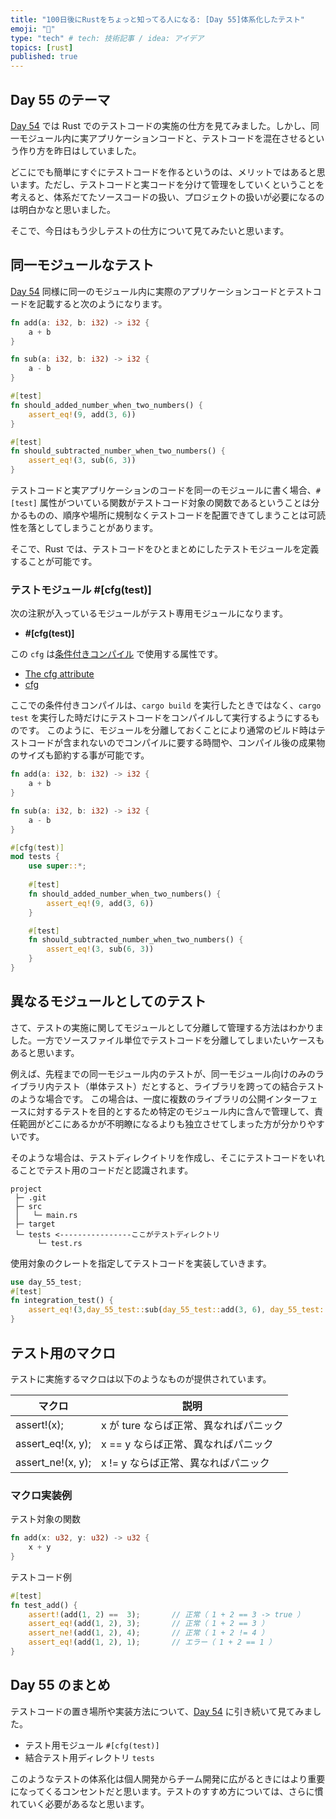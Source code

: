 ```yaml
---
title: "100日後にRustをちょっと知ってる人になる: [Day 55]体系化したテスト"
emoji: "🦀"
type: "tech" # tech: 技術記事 / idea: アイデア
topics: [rust]
published: true
---
```

## Day 55 のテーマ

[Day 54](https://zenn.dev/shinyay/articles/hello-rust-day054) では Rust でのテストコードの実施の仕方を見てみました。しかし、同一モジュール内に実アプリケーションコードと、テストコードを混在させるという作り方を昨日はしていました。

どこにでも簡単にすぐにテストコードを作るというのは、メリットではあると思います。ただし、テストコードと実コードを分けて管理をしていくということを考えると、体系だてたソースコードの扱い、プロジェクトの扱いが必要になるのは明白かなと思いました。

そこで、今日はもう少しテストの仕方について見てみたいと思います。

## 同一モジュールなテスト

[Day 54](https://zenn.dev/shinyay/articles/hello-rust-day054) 同様に同一のモジュール内に実際のアプリケーションコードとテストコードを記載すると次のようになります。

```rust
fn add(a: i32, b: i32) -> i32 {
    a + b
}

fn sub(a: i32, b: i32) -> i32 {
    a - b
}

#[test]
fn should_added_number_when_two_numbers() {
    assert_eq!(9, add(3, 6))
}

#[test]
fn should_subtracted_number_when_two_numbers() {
    assert_eq!(3, sub(6, 3))
}
```

テストコードと実アプリケーションのコードを同一のモジュールに書く場合、`#[test]` 属性がついている関数がテストコード対象の関数であるということは分かるものの、順序や場所に規制なくテストコードを配置できてしまうことは可読性を落としてしまうことがあります。

そこで、Rust では、テストコードをひとまとめにしたテストモジュールを定義することが可能です。

### テストモジュール #[cfg(test)]

次の注釈が入っているモジュールがテスト専用モジュールになります。

- **#[cfg(test)]**

この `cfg` は[条件付きコンパイル](https://doc.rust-lang.org/reference/conditional-compilation.html#conditional-compilation) で使用する属性です。

- [The cfg attribute](https://doc.rust-lang.org/reference/conditional-compilation.html#the-cfg-attribute)
- [cfg](https://doc.rust-lang.org/rust-by-example/attribute/cfg.html)

ここでの条件付きコンパイルは、`cargo build` を実行したときではなく、`cargo test` を実行した時だけにテストコードをコンパイルして実行するようにするものです。
このように、モジュールを分離しておくことにより通常のビルド時はテストコードが含まれないのでコンパイルに要する時間や、コンパイル後の成果物のサイズも節約する事が可能です。

```rust
fn add(a: i32, b: i32) -> i32 {
    a + b
}

fn sub(a: i32, b: i32) -> i32 {
    a - b
}

#[cfg(test)]
mod tests {
    use super::*;
    
    #[test]
    fn should_added_number_when_two_numbers() {
        assert_eq!(9, add(3, 6))
    }

    #[test]
    fn should_subtracted_number_when_two_numbers() {
        assert_eq!(3, sub(6, 3))
    }
}
```

## 異なるモジュールとしてのテスト

さて、テストの実施に関してモジュールとして分離して管理する方法はわかりました。一方でソースファイル単位でテストコードを分離してしまいたいケースもあると思います。

例えば、先程までの同一モジュール内のテストが、同一モジュール向けのみのライブラリ内テスト（単体テスト）だとすると、ライブラリを跨っての結合テストのような場合です。
この場合は、一度に複数のライブラリの公開インターフェースに対するテストを目的とするため特定のモジュール内に含んで管理して、責任範囲がどこにあるかが不明瞭になるよりも独立させてしまった方が分かりやすいです。

そのような場合は、テストディレクイトリを作成し、そこにテストコードをいれることでテスト用のコードだと認識されます。

```shell
project
 ├─ .git
 ├─ src
 │   └─ main.rs
 ├─ target
 └─ tests <----------------ここがテストディレクトリ
      └─ test.rs
```

使用対象のクレートを指定してテストコードを実装していきます。

```rust
use day_55_test;
#[test]
fn integration_test() {
    assert_eq!(3,day_55_test::sub(day_55_test::add(3, 6), day_55_test::add(2, 4)));
}
```

## テスト用のマクロ

テストに実施するマクロは以下のようなものが提供されています。

|マクロ|説明|
|-----|----|
|assert!(x);      |x が ture ならば正常、異なればパニック|
|assert_eq!(x, y);|x == y ならば正常、異なればパニック|
|assert_ne!(x, y);|x != y ならば正常、異なればパニック|

### マクロ実装例

テスト対象の関数

```rust
fn add(x: u32, y: u32) -> u32 {
    x + y
}
```

テストコード例

```rust
#[test]
fn test_add() {
    assert!(add(1, 2) ==  3);       // 正常（ 1 + 2 == 3 -> true ）
    assert_eq!(add(1, 2), 3);       // 正常（ 1 + 2 == 3 ）
    assert_ne!(add(1, 2), 4);       // 正常（ 1 + 2 != 4 ）
    assert_eq!(add(1, 2), 1);       // エラー（ 1 + 2 == 1 ）
}
```

## Day 55 のまとめ

テストコードの置き場所や実装方法について、[Day 54](https://zenn.dev/shinyay/articles/hello-rust-day054) に引き続いて見てみました。

- テスト用モジュール `#[cfg(test)]`
- 結合テスト用ディレクトリ `tests`

このようなテストの体系化は個人開発からチーム開発に広がるときにはより重要になってくるコンセントだと思います。テストのすすめ方については、さらに慣れていく必要があるなと思います。
